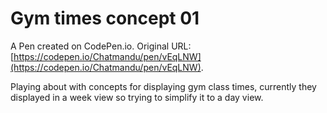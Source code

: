 # Gym times concept 01

A Pen created on CodePen.io. Original URL: [https://codepen.io/Chatmandu/pen/vEqLNW](https://codepen.io/Chatmandu/pen/vEqLNW).

Playing about with concepts for displaying gym class times, currently they displayed in a week view so trying to simplify it to a day view.
